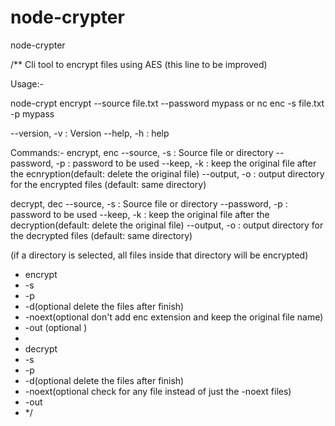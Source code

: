 # node-crypter

node-crypter

/\*\*
Cli tool to encrypt files using AES (this line to be improved)

Usage:-

node-crypt encrypt --source file.txt --password mypass
or
nc enc -s file.txt -p mypass

--version, -v : Version
--help, -h : help

Commands:-
encrypt, enc 
    --source, -s : Source file or directory
    --password, -p : password to be used
    --keep, -k : keep the original file after the ecnryption(default: delete the original file)
    --output, -o : output directory for the encrypted files (default: same directory)

decrypt, dec 
    --source, -s : Source file or directory
    --password, -p : password to be used
    --keep, -k : keep the original file after the decryption(default: delete the original file)
    --output, -o : output directory for the decrypted files (default: same directory)





(if a directory is selected, all files inside that directory will be encrypted)





- encrypt
- -s <filename or dirname>
- -p <password>
- -d(optional delete the files after finish)
- -noext(optional don't add enc extension and keep the original file name)
- -out (optional ) <output directory>
-
- decrypt
- -s <filename or dirname>
- -p <password>
- -d(optional delete the files after finish)
- -noext(optional check for any file instead of just the -noext files)
- -out
- \*/

